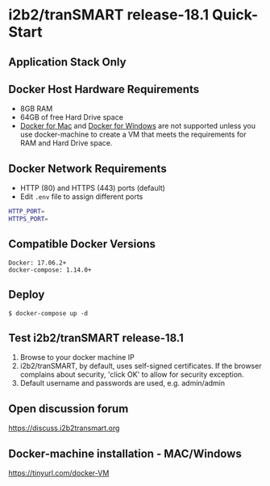 # i2b2/tranSMART release-18.1 Quick-Start 
## Application Stack Only


## Docker Host Hardware Requirements

-   8GB RAM
-   64GB of free Hard Drive space
-   [Docker for Mac](https://docs.docker.com/docker-for-mac) and [Docker for Windows](https://docs.docker.com/docker-for-windows/) are not supported unless you use docker-machine to create a VM that meets the requirements for RAM and Hard Drive space.

## Docker Network Requirements

-   HTTP (80) and HTTPS (443) ports (default)
-   Edit `.env` file to assign different ports

```bash
HTTP_PORT=
HTTPS_PORT=
```

## Compatible Docker Versions

    Docker: 17.06.2+
    docker-compose: 1.14.0+

## Deploy

```
$ docker-compose up -d
```

## Test i2b2/tranSMART release-18.1

1.  Browse to your docker machine IP
2.  i2b2/tranSMART, by default, uses self-signed certificates. If the browser complains about security, 'click OK' to allow for security exception.
3.  Default username and passwords are used, e.g. admin/admin

## Open discussion forum
https://discuss.i2b2transmart.org

## Docker-machine installation - MAC/Windows
https://tinyurl.com/docker-VM
